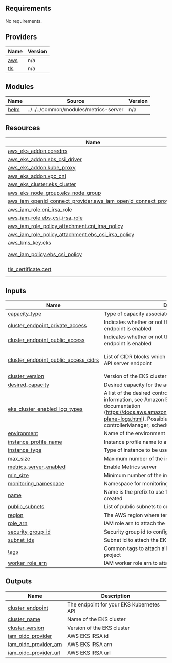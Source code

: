 <!-- BEGIN_TF_DOCS -->
## Requirements

No requirements.

## Providers

| Name | Version |
|------|---------|
| <a name="provider_aws"></a> [aws](#provider\_aws) | n/a |
| <a name="provider_tls"></a> [tls](#provider\_tls) | n/a |

## Modules

| Name | Source | Version |
|------|--------|---------|
| <a name="module_helm"></a> [helm](#module\_helm) | ../../../common/modules/metrics-server | n/a |

## Resources

| Name | Type |
|------|------|
| [aws_eks_addon.coredns](https://registry.terraform.io/providers/hashicorp/aws/latest/docs/resources/eks_addon) | resource |
| [aws_eks_addon.ebs_csi_driver](https://registry.terraform.io/providers/hashicorp/aws/latest/docs/resources/eks_addon) | resource |
| [aws_eks_addon.kube_proxy](https://registry.terraform.io/providers/hashicorp/aws/latest/docs/resources/eks_addon) | resource |
| [aws_eks_addon.vpc_cni](https://registry.terraform.io/providers/hashicorp/aws/latest/docs/resources/eks_addon) | resource |
| [aws_eks_cluster.eks_cluster](https://registry.terraform.io/providers/hashicorp/aws/latest/docs/resources/eks_cluster) | resource |
| [aws_eks_node_group.eks_node_group](https://registry.terraform.io/providers/hashicorp/aws/latest/docs/resources/eks_node_group) | resource |
| [aws_iam_openid_connect_provider.aws_iam_openid_connect_provider](https://registry.terraform.io/providers/hashicorp/aws/latest/docs/resources/iam_openid_connect_provider) | resource |
| [aws_iam_role.cni_irsa_role](https://registry.terraform.io/providers/hashicorp/aws/latest/docs/resources/iam_role) | resource |
| [aws_iam_role.ebs_csi_irsa_role](https://registry.terraform.io/providers/hashicorp/aws/latest/docs/resources/iam_role) | resource |
| [aws_iam_role_policy_attachment.cni_irsa_policy](https://registry.terraform.io/providers/hashicorp/aws/latest/docs/resources/iam_role_policy_attachment) | resource |
| [aws_iam_role_policy_attachment.ebs_csi_irsa_policy](https://registry.terraform.io/providers/hashicorp/aws/latest/docs/resources/iam_role_policy_attachment) | resource |
| [aws_kms_key.eks](https://registry.terraform.io/providers/hashicorp/aws/latest/docs/resources/kms_key) | resource |
| [aws_iam_policy.ebs_csi_policy](https://registry.terraform.io/providers/hashicorp/aws/latest/docs/data-sources/iam_policy) | data source |
| [tls_certificate.cert](https://registry.terraform.io/providers/hashicorp/tls/latest/docs/data-sources/certificate) | data source |

## Inputs

| Name | Description | Type | Default | Required |
|------|-------------|------|---------|:--------:|
| <a name="input_capacity_type"></a> [capacity\_type](#input\_capacity\_type) | Type of capacity associated with the EKS Node Group | `string` | `"ON_DEMAND"` | no |
| <a name="input_cluster_endpoint_private_access"></a> [cluster\_endpoint\_private\_access](#input\_cluster\_endpoint\_private\_access) | Indicates whether or not the Amazon EKS private API server endpoint is enabled | `bool` | `true` | no |
| <a name="input_cluster_endpoint_public_access"></a> [cluster\_endpoint\_public\_access](#input\_cluster\_endpoint\_public\_access) | Indicates whether or not the Amazon EKS public API server endpoint is enabled | `bool` | `true` | no |
| <a name="input_cluster_endpoint_public_access_cidrs"></a> [cluster\_endpoint\_public\_access\_cidrs](#input\_cluster\_endpoint\_public\_access\_cidrs) | List of CIDR blocks which can access the Amazon EKS public API server endpoint | `list(string)` | <pre>[<br>  "0.0.0.0/0"<br>]</pre> | no |
| <a name="input_cluster_version"></a> [cluster\_version](#input\_cluster\_version) | Version of the EKS cluster | `string` | `"1.24"` | no |
| <a name="input_desired_capacity"></a> [desired\_capacity](#input\_desired\_capacity) | Desired capacity for the autoscaling Group | `number` | n/a | yes |
| <a name="input_eks_cluster_enabled_log_types"></a> [eks\_cluster\_enabled\_log\_types](#input\_eks\_cluster\_enabled\_log\_types) | A list of the desired control plane logging to enable. For more information, see Amazon EKS Control Plane Logging documentation (https://docs.aws.amazon.com/eks/latest/userguide/control-plane-logs.html). Possible values: api, audit, authenticator, controllerManager, scheduler | `list(string)` | <pre>[<br>  "audit"<br>]</pre> | no |
| <a name="input_environment"></a> [environment](#input\_environment) | Name of the environment where infrastructure is being built | `string` | n/a | yes |
| <a name="input_instance_profile_name"></a> [instance\_profile\_name](#input\_instance\_profile\_name) | Instance profile name to attach aws launch configuration | `string` | n/a | yes |
| <a name="input_instance_type"></a> [instance\_type](#input\_instance\_type) | Type of instance to be used for the Kubernetes cluster | `string` | n/a | yes |
| <a name="input_max_size"></a> [max\_size](#input\_max\_size) | Maximum number of the instances in autoscaling group | `number` | n/a | yes |
| <a name="input_metrics_server_enabled"></a> [metrics\_server\_enabled](#input\_metrics\_server\_enabled) | Enable Metrics server | `bool` | `true` | no |
| <a name="input_min_size"></a> [min\_size](#input\_min\_size) | Minimum number of the instances in autoscaling group | `number` | n/a | yes |
| <a name="input_monitoring_namespace"></a> [monitoring\_namespace](#input\_monitoring\_namespace) | Namespace for monitoring | `string` | `"monitoring"` | no |
| <a name="input_name"></a> [name](#input\_name) | Name is the prefix to use for resources that needs to be created | `string` | n/a | yes |
| <a name="input_public_subnets"></a> [public\_subnets](#input\_public\_subnets) | List of public subnets to create the resources | `any` | n/a | yes |
| <a name="input_region"></a> [region](#input\_region) | The AWS region where terraform builds resources | `string` | n/a | yes |
| <a name="input_role_arn"></a> [role\_arn](#input\_role\_arn) | IAM role arn to attach the EKS cluster | `string` | n/a | yes |
| <a name="input_security_group_id"></a> [security\_group\_id](#input\_security\_group\_id) | Security group id to configure EKS cluster | `string` | n/a | yes |
| <a name="input_subnet_ids"></a> [subnet\_ids](#input\_subnet\_ids) | Subnet id to attach the EKS cluster | `any` | n/a | yes |
| <a name="input_tags"></a> [tags](#input\_tags) | Common tags to attach all the resources create in this project | `map(string)` | n/a | yes |
| <a name="input_worker_role_arn"></a> [worker\_role\_arn](#input\_worker\_role\_arn) | IAM worker role arn to attach the EKS cluster | `string` | n/a | yes |

## Outputs

| Name | Description |
|------|-------------|
| <a name="output_cluster_endpoint"></a> [cluster\_endpoint](#output\_cluster\_endpoint) | The endpoint for your EKS Kubernetes API |
| <a name="output_cluster_name"></a> [cluster\_name](#output\_cluster\_name) | Name of the EKS cluster |
| <a name="output_cluster_version"></a> [cluster\_version](#output\_cluster\_version) | Version of the EKS cluster |
| <a name="output_iam_oidc_provider"></a> [iam\_oidc\_provider](#output\_iam\_oidc\_provider) | AWS EKS IRSA id |
| <a name="output_iam_oidc_provider_arn"></a> [iam\_oidc\_provider\_arn](#output\_iam\_oidc\_provider\_arn) | AWS EKS IRSA arn |
| <a name="output_iam_oidc_provider_url"></a> [iam\_oidc\_provider\_url](#output\_iam\_oidc\_provider\_url) | AWS EKS IRSA url |
<!-- END_TF_DOCS -->